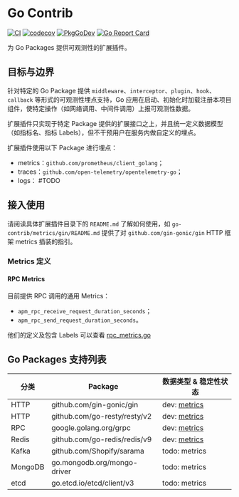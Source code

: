 # Go Contrib

[![CI](https://github.com/quwan-sre/observability-go-contrib/actions/workflows/e2e-test.yml/badge.svg)](https://github.com/quwan-sre/observability-go-contrib/actions?query=branch%3Amaster)
[![codecov](https://codecov.io/gh/quwan-sre/observability-go-contrib/graph/badge.svg?token=SQMXEVX0R4)](https://codecov.io/gh/quwan-sre/observability-go-contrib)
[![PkgGoDev](https://pkg.go.dev/badge/github.com/quwan-sre/observability-go-contrib)](https://pkg.go.dev/github.com/quwan-sre/observability-go-contrib)
[![Go Report Card](https://goreportcard.com/badge/github.com/quwan-sre/observability-go-contrib)](https://goreportcard.com/report/github.com/quwan-sre/observability-go-contrib)

为 Go Packages 提供可观测性的扩展插件。

## 目标与边界
针对特定的 Go Package 提供 `middleware`、`interceptor`、`plugin`、`hook`、`callback` 等形式的可观测性埋点支持，Go 应用在启动、初始化时加载注册本项目组件，使特定操作（如网络调用、中间件调用）上报可观测性数据。

扩展插件只实现于特定 Package 提供的扩展接口之上，并且统一定义数据模型（如指标名、指标 Labels），但不干预用户在服务内做自定义的埋点。

扩展插件使用以下 Package 进行埋点：
- metrics：`github.com/prometheus/client_golang`；
- traces：`github.com/open-telemetry/opentelemetry-go`；
- logs： #TODO

## 接入使用
请阅读具体扩展插件目录下的 `README.md` 了解如何使用，如 `go-contrib/metrics/gin/README.md` 提供了对 `github.com/gin-gonic/gin` HTTP 框架 metrics 插装的指引。

### Metrics 定义
#### RPC Metrics
目前提供 RPC 调用的通用 Metrics：
- `apm_rpc_receive_request_duration_seconds`；
- `apm_rpc_send_request_duration_seconds`。

他们的定义及包含 Labels 可以查看 [rpc_metrics.go](./metrics/common/rpc_metrics.go)

## Go Packages 支持列表

| 分类    | Package                      | 数据类型  & 稳定性状态                                                                                     |
|---------|------------------------------|---------------------------------------------------------------------------------------------------|
| HTTP    | github.com/gin-gonic/gin     | dev:  [metrics](https://github.com/quwan-sre/observability-go-contrib/tree/master/metrics/gin)    |
| HTTP    | github.com/go-resty/resty/v2 | dev:  [metrics](https://github.com/quwan-sre/observability-go-contrib/tree/master/metrics/resty)  |
| RPC     | google.golang.org/grpc       | dev:  [metrics](https://github.com/quwan-sre/observability-go-contrib/tree/master/metrics/grpc)   |
| Redis   | github.com/go-redis/redis/v9 | dev:  [metrics](https://github.com/quwan-sre/observability-go-contrib/tree/master/metrics/go-redis) |
| Kafka   | github.com/Shopify/sarama    | todo: metrics                                                                                     |
| MongoDB | go.mongodb.org/mongo-driver  | todo: metrics                                                                                     |
| etcd    | go.etcd.io/etcd/client/v3    | todo: metrics                                                                                     |

